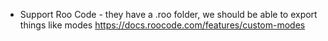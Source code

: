 - Support Roo Code - they have a .roo folder, we should be able to export things like modes https://docs.roocode.com/features/custom-modes

